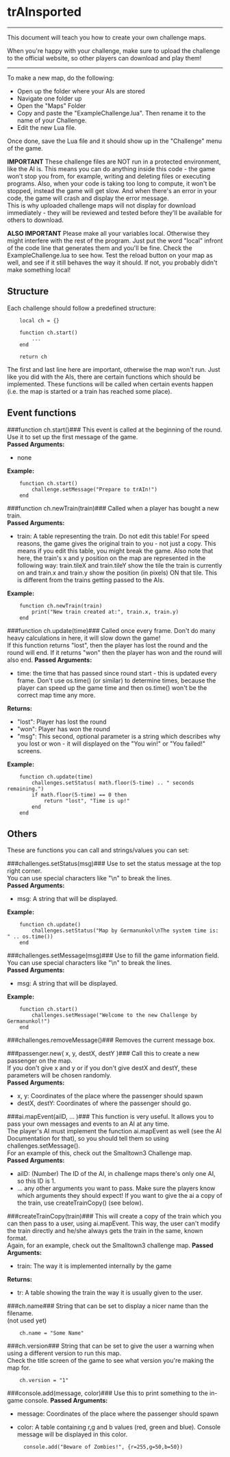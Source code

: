 **trAInsported**
=====================
- - - - - - - - - - -
This document will teach you how to create your own challenge maps.

When you're happy with your challenge, make sure to upload the challenge to the official website, so other players can download and play them!
- - - - - - - - - - -

To make a new map, do the following:
- Open up the folder where your AIs are stored
- Navigate one folder up
- Open the "Maps" Folder
- Copy and paste the "ExampleChallenge.lua". Then rename it to the name of your Challenge.
- Edit the new Lua file.

Once done, save the Lua file and it should show up in the "Challenge" menu of the game.

**IMPORTANT** These challenge files are NOT run in a protected environment, like the AI is. This means you can do anything inside this code - the game won't stop you from, for example, writing and deleting files or executing programs. Also, when your code is taking too long to compute, it won't be stopped, instead the game will get slow. And when there's an error in your code, the game will crash and display the error message.  
This is why uploaded challenge maps will not display for download immediately - they will be reviewed and tested before they'll be available for others to download.

**ALSO IMPORTANT** Please make all your variables local. Otherwise they might interfere with the rest of the program. Just put the word "local" infront of the code line that generates them and you'll be fine. Check the ExampleChallenge.lua to see how. Test the reload button on your map as well, and see if it still behaves the way it should. If not, you probably didn't make something local!

Structure
--------------------

Each challenge should follow a predefined structure:

		local ch = {}
		
		function ch.start()
			...
		end
		
		return ch

The first and last line here are important, otherwise the map won't run.
Just like you did with the AIs, there are certain functions which should be implemented. These functions will be called when certain events happen (i.e. the map is started or a train has reached some place).

Event functions
--------------------

###function ch.start()###
This event is called at the beginning of the round. Use it to set up the first message of the game.  
**Passed Arguments:**

- none

**Example:**

		function ch.start()
			challenge.setMessage("Prepare to trAIn!")
		end

###function ch.newTrain(train)###
Called when a player has bought a new train.  
**Passed Arguments:**

- train: A table representing the train. Do not edit this table! For speed reasons, the game gives the original train to you - not just a copy. This means if you edit this table, you might break the game. Also note that here, the train's x and y position on the map are represented in the following way: train.tileX and train.tileY show the tile the train is currently on and train.x and train.y show the position (in pixels) ON that tile. This is different from the trains getting passed to the AIs.

**Example:**

		function ch.newTrain(train)
			print("New train created at:", train.x, train.y)
		end

###function ch.update(time)###
Called once every frame. Don't do many heavy calculations in here, it will slow down the game!  
If this function returns "lost", then the player has lost the round and the round will end. If it returns "won" then the player has won and the round will also end.
**Passed Arguments:**

- time: the time that has passed since round start - this is updated every frame. Don't use os.time() (or similar) to determine times, because the player can speed up the game time and then os.time() won't be the correct map time any more.

**Returns:**

- "lost": Player has lost the round
- "won": Player has won the round
- "msg": This second, optional parameter is a string which describes why you lost or won - it will displayed on the "You win!" or "You failed!" screens.

**Example:**

		function ch.update(time)
			challenges.setStatus( math.floor(5-time) .. " seconds remaining.")
			if math.floor(5-time) == 0 then
				return "lost", "Time is up!"
			end
		end


Others
--------------------
These are functions you can call and strings/values you can set:

###challenges.setStatus(msg)###
Use to set the status message at the top right corner.  
You can use special characters like "\n" to break the lines.  
**Passed Arguments:**

- msg: A string that will be displayed.

**Example:**

		function ch.update()
			challenges.setStatus("Map by Germanunkol\nThe system time is: " .. os.time())
		end
		
###challenges.setMessage(msg)###
Use to fill the game information field.  
You can use special characters like "\n" to break the lines.  
**Passed Arguments:**

- msg: A string that will be displayed.

**Example:**

		function ch.start()
			challenges.setMessage("Welcome to the new Challenge by Germanunkol!")
		end
		
###challenges.removeMessage()###
Removes the current message box.  

###passenger.new( x, y, destX, destY )###
Call this to create a new passenger on the map.  
If you don't give x and y or if you don't give destX and destY, these parameters will be chosen randomly.  
**Passed Arguments:**

- x, y: Coordinates of the place where the passenger should spawn
- destX, destY: Coordinates of where the passenger should go.

###ai.mapEvent(aiID, ... )###
This function is very useful. It allows you to pass your own messages and events to an AI at any time.  
The player's AI must implement the function ai.mapEvent as well (see the AI Documentation for that), so you should tell them so using challenges.setMessage().  
For an example of this, check out the Smalltown3 Challenge map.  
**Passed Arguments:**

- aiID: (Number) The ID of the AI, in challenge maps there's only one AI, so this ID is 1.
- ... any other arguments you want to pass. Make sure the players know which arguments they should expect! If you want to give the ai a copy of the train, use createTrainCopy() (see below).

###createTrainCopy(train)###
This will create a copy of the train which you can then pass to a user, using ai.mapEvent. This way, the user can't modify the train directly and he/she always gets the train in the same, known format.  
Again, for an example, check out the Smalltown3 challenge map.
**Passed Arguments:**

- train: The way it is implemented internally by the game

**Returns:**

- tr: A table showing the train the way it is usually given to the user.


###ch.name###
String that can be set to display a nicer name than the filename.  
(not used yet)

		ch.name = "Some Name"

###ch.version###
String that can be set to give the user a warning when using a different version to run this map.  
Check the title screen of the game to see what version you're making the map for.  

		ch.version = "1"
		
###console.add(message, color)###
Use this to print something to the in-game console.
**Passed Arguments:**

- message: Coordinates of the place where the passenger should spawn
- color: A table containing r,g and b values (red, green and blue). Console message will be displayed in this color.

		console.add("Beware of Zombies!", {r=255,g=50,b=50})

